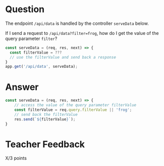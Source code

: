 # Question

The endpoint `/api/data` is handled by the controller `serveData` below.

If I send a request to `/api/data?filter=frog`, how do I get the value of the query parameter `filter`?

```js
const serveData = (req, res, next) => {
  const filterValue = ???
  // use the filterValue and send back a response
}
app.get('/api/data', serveData);
```

# Answer

```js
const serveData = (req, res, next) => {
    // access the value of the query parameter filterValue
    const filterValue = req.query.filterValue || 'frog';
    // send back the filterValue
    res.send(`${filterValue}`);
}
```

# Teacher Feedback

X/3 points